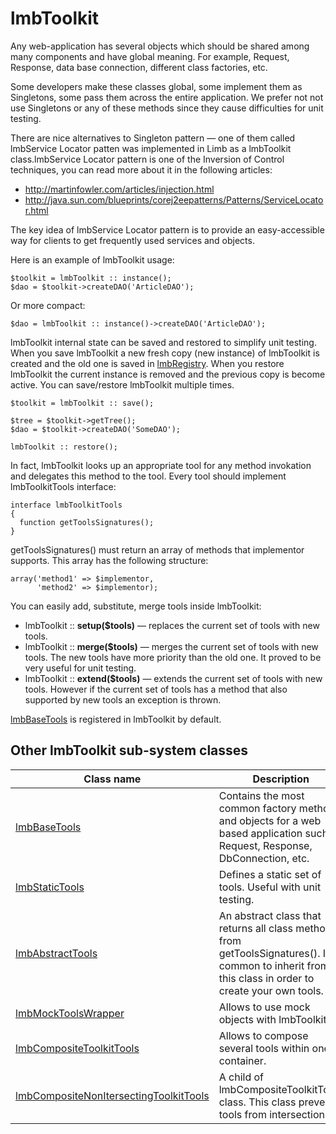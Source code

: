 # lmbToolkit

Any web-application has several objects which should be shared among many components and have global meaning. For example, Request, Response, data base connection, different class factories, etc.

Some developers make these classes global, some implement them as Singletons, some pass them across the entire application. We prefer not not use Singletons or any of these methods since they cause difficulties for unit testing.

There are nice alternatives to Singleton pattern — one of them called lmbService Locator patten was implemented in Limb as a lmbToolkit class.lmbService Locator pattern is one of the Inversion of Control techniques, you can read more about it in the following articles:

* http://martinfowler.com/articles/injection.html
* http://java.sun.com/blueprints/corej2eepatterns/Patterns/ServiceLocator.html

The key idea of lmbService Locator pattern is to provide an easy-accessible way for clients to get frequently used services and objects.

Here is an example of lmbToolkit usage:

    $toolkit = lmbToolkit :: instance();
    $dao = $toolkit->createDAO('ArticleDAO');

Or more compact:

    $dao = lmbToolkit :: instance()->createDAO('ArticleDAO');

lmbToolkit internal state can be saved and restored to simplify unit testing. When you save lmbToolkit a new fresh copy (new instance) of lmbToolkit is created and the old one is saved in [lmbRegistry](../../../toolkit/docs/en/toolkit/lmb_registry.md). When you restore lmbToolkit the current instance is removed and the previous copy is become active. You can save/restore lmbToolkit multiple times.

    $toolkit = lmbToolkit :: save();
 
    $tree = $toolkit->getTree();
    $dao = $toolkit->createDAO('SomeDAO');
   
    lmbToolkit :: restore();

In fact, lmbToolkit looks up an appropriate tool for any method invokation and delegates this method to the tool. Every tool should implement lmbToolkitTools interface:

    interface lmbToolkitTools
    {
      function getToolsSignatures();
    }

getToolsSignatures() must return an array of methods that implementor supports. This array has the following structure:

    array('method1' => $implementor,
          'method2' => $implementor);

You can easily add, substitute, merge tools inside lmbToolkit:

* lmbToolkit :: **setup($tools)** — replaces the current set of tools with new tools.
* lmbToolkit :: **merge($tools)** — merges the current set of tools with new tools. The new tools have more priority than the old one. It proved to be very useful for unit testing.
* lmbToolkit :: **extend($tools)** — extends the current set of tools with new tools. However if the current set of tools has a method that also supported by new tools an exception is thrown.

[lmbBaseTools](../../../toolkit/docs/en/toolkit/lmb_base_tools.md) is registered in lmbToolkit by default.

## Other lmbToolkit sub-system classes

Class name | Description
-----------|------------
[lmbBaseTools](../../../toolkit/docs/en/toolkit/lmb_base_tools.md) | Contains the most common factory methods and objects for a web based application such as Request, Response, DbConnection, etc.
[lmbStaticTools](../../../toolkit/docs/en/toolkit/lmb_static_tools.md) | Defines a static set of tools. Useful with unit testing.
[lmbAbstractTools](../../../toolkit/docs/en/toolkit/lmb_abstract_tools.md) | An abstract class that returns all class methods from getToolsSignatures(). It's common to inherit from this class in order to create your own tools.
[lmbMockToolsWrapper](../../../toolkit/docs/en/toolkit/lmb_mock_tools_wrapper.md) | Allows to use mock objects with lmbToolkit.
[lmbCompositeToolkitTools](../../../toolkit/docs/en/toolkit/lmb_composite_toolkit_tools.md) | Allows to compose several tools within one container.
[lmbCompositeNonItersectingToolkitTools](../../../toolkit/docs/en/toolkit/lmb_composite_non_itersecting_toolkit_tools.md) | A child of lmbCompositeToolkitTools class. This class prevents tools from intersection.
